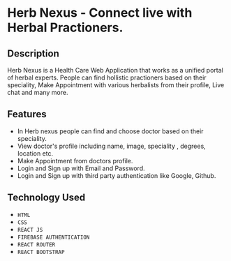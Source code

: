 # Herb Nexus - Connect live with Herbal Practioners.

## Description

Herb Nexus is a Health Care Web Application that works as a unified portal of herbal experts.
People can find hollistic practioners based on their speciality,
Make Appointment with various herbalists from their profile, Live chat and many more.

## Features

- In Herb nexus people can find and choose doctor based on their speciality.
- View doctor's profile including name, image, speciality , degrees, location etc.
- Make Appointment from doctors profile.
- Login and Sign up with Email and Password.
- Login and Sign up with third party authentication like Google, Github.

## Technology Used

- `HTML`
- `CSS`
- `REACT JS`
- `FIREBASE AUTHENTICATION`
- `REACT ROUTER`
- `REACT BOOTSTRAP`
